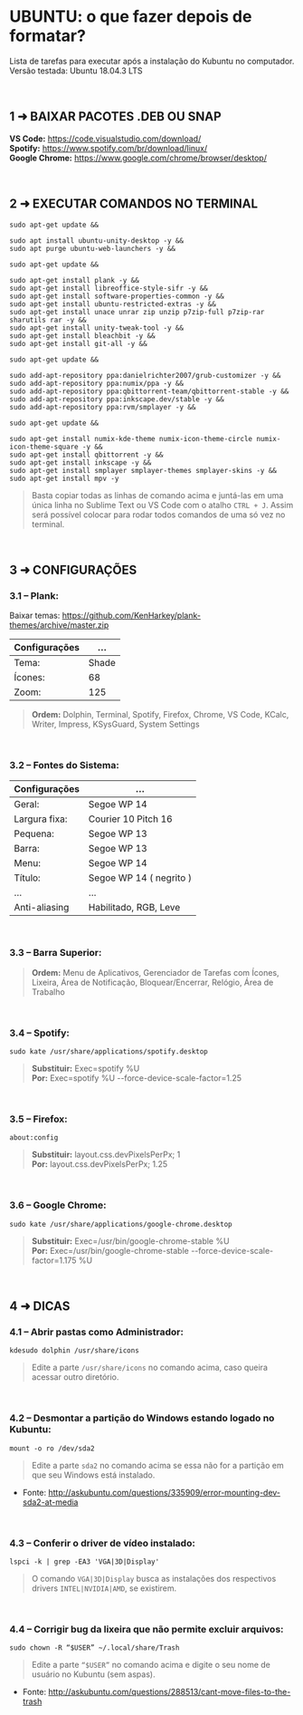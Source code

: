 # UBUNTU: o que fazer depois de formatar?
Lista de tarefas para executar após a instalação do Kubuntu no computador. <br/>
Versão testada: Ubuntu 18.04.3 LTS

<br/>

## 1 ➜ BAIXAR PACOTES .DEB OU SNAP
**VS Code:** https://code.visualstudio.com/download/ <br/> 
**Spotify:** https://www.spotify.com/br/download/linux/ <br/>
**Google Chrome:** https://www.google.com/chrome/browser/desktop/

<br/>

## 2 ➜ EXECUTAR COMANDOS NO TERMINAL
	sudo apt-get update && 

	sudo apt install ubuntu-unity-desktop -y && 
	sudo apt purge ubuntu-web-launchers -y && 

	sudo apt-get update && 

	sudo apt-get install plank -y && 
	sudo apt-get install libreoffice-style-sifr -y && 
	sudo apt-get install software-properties-common -y && 
	sudo apt-get install ubuntu-restricted-extras -y && 
	sudo apt-get install unace unrar zip unzip p7zip-full p7zip-rar sharutils rar -y && 
	sudo apt-get install unity-tweak-tool -y && 
	sudo apt-get install bleachbit -y && 
	sudo apt-get install git-all -y && 

	sudo apt-get update && 

	sudo add-apt-repository ppa:danielrichter2007/grub-customizer -y && 
	sudo add-apt-repository ppa:numix/ppa -y && 
	sudo add-apt-repository ppa:qbittorrent-team/qbittorrent-stable -y && 
	sudo add-apt-repository ppa:inkscape.dev/stable -y && 
	sudo add-apt-repository ppa:rvm/smplayer -y && 

	sudo apt-get update && 

	sudo apt-get install numix-kde-theme numix-icon-theme-circle numix-icon-theme-square -y && 
	sudo apt-get install qbittorrent -y && 
	sudo apt-get install inkscape -y && 
	sudo apt-get install smplayer smplayer-themes smplayer-skins -y && 
	sudo apt-get install mpv -y

> Basta copiar todas as linhas de comando acima e juntá-las em uma única linha no Sublime Text ou VS Code com o atalho `CTRL + J`. Assim será possível colocar para rodar todos comandos de uma só vez no terminal.

<br/>

## 3 ➜ CONFIGURAÇÕES
### 3.1 – Plank:
Baixar temas: https://github.com/KenHarkey/plank-themes/archive/master.zip

|  Configurações   |             …             |
|       ---        |            ---            |
|  Tema:           |  Shade                    |
|  Ícones:         |  68                       |
|  Zoom:           |  125                      |

>**Ordem:** Dolphin, Terminal, Spotify, Firefox, Chrome, VS Code, KCalc, Writer, Impress, KSysGuard, System Settings

<br/>

### 3.2 – Fontes do Sistema:
|  Configurações   |             …             |
|       ---        |            ---            |
|  Geral:          |  Segoe WP 14              |
|  Largura fixa:   |  Courier 10 Pitch 16      |
|  Pequena:        |  Segoe WP 13              |
|  Barra:          |  Segoe WP 13              |
|  Menu:           |  Segoe WP 14              |
|  Título:         |  Segoe WP 14 ( negrito )  |
|        …         |             …             |
|  Anti-aliasing   | Habilitado, RGB, Leve     |

<br/>

### 3.3 – Barra Superior:
>**Ordem:** Menu de Aplicativos, Gerenciador de Tarefas com Ícones, Lixeira, Área de Notificação, Bloquear/Encerrar, Relógio, Área de Trabalho

<br/>

### 3.4 – Spotify:
	sudo kate /usr/share/applications/spotify.desktop
>**Substituir:** Exec=spotify %U <br/>
>**Por:** Exec=spotify %U --force-device-scale-factor=1.25

<br/>

### 3.5 – Firefox:
	about:config
>**Substituir:** layout.css.devPixelsPerPx; 1 <br/>
>**Por:** layout.css.devPixelsPerPx; 1.25

<br/>

### 3.6 – Google Chrome:
	sudo kate /usr/share/applications/google-chrome.desktop
>**Substituir:** Exec=/usr/bin/google-chrome-stable %U <br/>
>**Por:** Exec=/usr/bin/google-chrome-stable --force-device-scale-factor=1.175 %U

<br/>

## 4 ➜ DICAS

### 4.1 – Abrir pastas como Administrador:
	kdesudo dolphin /usr/share/icons
> Edite a parte `/usr/share/icons` no comando acima, caso queira acessar outro diretório.

<br/>

### 4.2 – Desmontar a partição do Windows estando logado no Kubuntu:
	mount -o ro /dev/sda2
> Edite a parte `sda2` no comando acima se essa não for a partição em que seu Windows está instalado.
- Fonte: http://askubuntu.com/questions/335909/error-mounting-dev-sda2-at-media

<br/>

### 4.3 – Conferir o driver de vídeo instalado:
	lspci -k | grep -EA3 'VGA|3D|Display'
> O comando `VGA|3D|Display` busca as instalações dos respectivos drivers `INTEL|NVIDIA|AMD`, se existirem.

<br/>

### 4.4 – Corrigir bug da lixeira que não permite excluir arquivos:
	sudo chown -R “$USER” ~/.local/share/Trash
> Edite a parte `“$USER”` no comando acima e digite o seu nome de usuário no Kubuntu (sem aspas).
- Fonte: http://askubuntu.com/questions/288513/cant-move-files-to-the-trash
